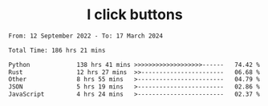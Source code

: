 <h1 align="center">
I click buttons
</h1>

<!--START_SECTION:waka-->

```txt
From: 12 September 2022 - To: 17 March 2024

Total Time: 186 hrs 21 mins

Python             138 hrs 41 mins >>>>>>>>>>>>>>>>>>>------   74.42 %
Rust               12 hrs 27 mins  >>-----------------------   06.68 %
Other              8 hrs 55 mins   >------------------------   04.79 %
JSON               5 hrs 19 mins   >------------------------   02.86 %
JavaScript         4 hrs 24 mins   >------------------------   02.37 %
```

<!--END_SECTION:waka-->
